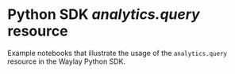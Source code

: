 # Python SDK _analytics.query_ resource

Example notebooks that illustrate the usage of 
the `analytics.query` resource in the Waylay Python SDK.
